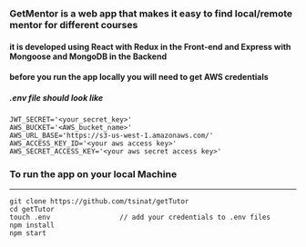 ### GetMentor is a web app that makes it easy to find local/remote mentor for different courses
#### it is developed using React with Redux in the Front-end and Express with Mongoose and MongoDB in the Backend

#### before you run the app locally you will need to get AWS credentials

##### .env file should look like
    JWT_SECRET='<your_secret_key>'
    AWS_BUCKET='<AWS_bucket_name>'
    AWS_URL_BASE='https://s3-us-west-1.amazonaws.com/'
    AWS_ACCESS_KEY_ID='<your aws access key>'
    AWS_SECRET_ACCESS_KEY='<your aws secret access key>'

### To run the app on your local Machine
---
    git clone https://github.com/tsinat/getTutor
    cd getTutor
    touch .env                 // add your credentials to .env files
    npm install
    npm start

